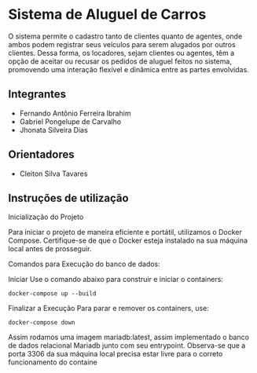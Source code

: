 # Sistema de Aluguel de Carros
O sistema permite o cadastro tanto de clientes quanto de agentes, onde ambos podem registrar seus veículos para serem alugados por outros clientes. Dessa forma, os locadores, sejam clientes ou agentes, têm a opção de aceitar ou recusar os pedidos de aluguel feitos no sistema, promovendo uma interação flexível e dinâmica entre as partes envolvidas.

## Integrantes
* Fernando Antônio Ferreira Ibrahim
* Gabriel Pongelupe de Carvalho
* Jhonata Silveira Dias

## Orientadores
* Cleiton Silva Tavares

## Instruções de utilização
Inicialização do Projeto

Para iniciar o projeto de maneira eficiente e portátil, utilizamos o Docker Compose. Certifique-se de que o Docker esteja instalado na sua máquina local antes de prosseguir.

Comandos para Execução do banco de dados:

Iniciar Use o comando abaixo para construir e iniciar o containers:
```
docker-compose up --build
```
Finalizar a Execução Para parar e remover os containers, use:
```
docker-compose down
```

Assim rodamos uma imagem mariadb:latest, assim implementado o banco de dados relacional Mariadb junto com seu entrypoint.
Observa-se que a porta 3306 da sua máquina local precisa estar livre para o correto funcionamento do containe
